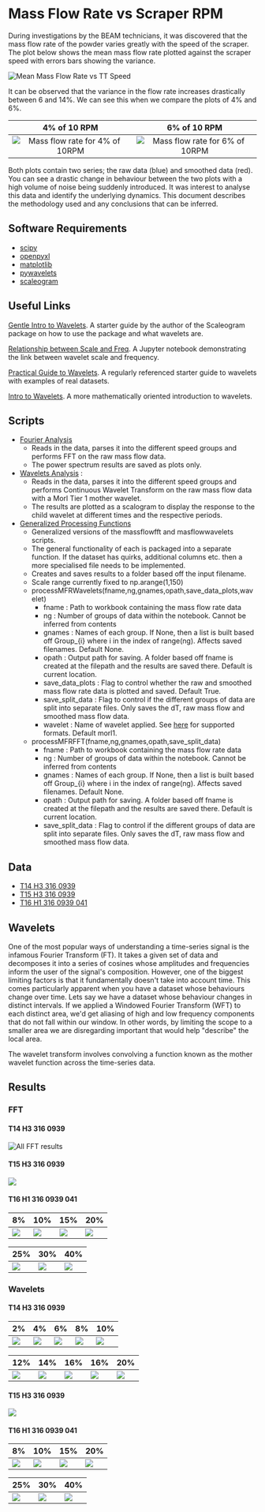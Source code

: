 # Mass Flow Rate vs Scraper RPM

During investigations by the BEAM technicians, it was discovered that the mass flow rate of the powder varies greatly with the speed of the scraper. The plot below shows the mean mass flow rate plotted against the scraper speed with errors bars showing the variance.

![Mean Mass Flow Rate vs TT Speed](Plots/T14_H3_316_0939/mean_mfr_vs_TT.png)

It can be observed that the variance in the flow rate increases drastically between 6 and 14%. We can see this when we compare the plots of 4% and 6%.

| 4% of 10 RPM | 6% of 10 RPM|
|:------------:|:-----------:|
|![Mass flow rate for 4% of 10RPM](Plots/T14_H3_316_0939/flowrate_TT_4.png)|![Mass flow rate for 6% of 10RPM](Plots/T14_H3_316_0939/flowrate_TT_6.png)|

Both plots contain two series; the raw data (blue) and smoothed data (red). You can see a drastic change in behaviour between the two plots with a high volume of noise being suddenly introduced. It was interest to analyse this data and identify the underlying dynamics. This document describes the methodology used and any conclusions that can be inferred.

## Software Requirements
  - [scipy](https://www.scipy.org/)
  - [openpyxl](https://openpyxl.readthedocs.io/en/stable/)
  - [matplotlib](https://matplotlib.org/)
  - [pywavelets](https://pywavelets.readthedocs.io/en/latest/)
  - [scaleogram](https://github.com/alsauve/scaleogram)
  
## Useful Links

[Gentle Intro to Wavelets](https://www.kaggle.com/asauve/a-gentle-introduction-to-wavelet-for-data-analysis). A starter guide by the author of the Scaleogram package on how to use the package and what wavelets are.

[Relationship between Scale and Freq](https://github.com/alsauve/scaleogram/blob/master/doc/scale-to-frequency.ipynb). A Jupyter notebook demonstrating the link between wavelet scale and frequency.

[Practical Guide to Wavelets](https://journals.ametsoc.org/doi/pdf/10.1175/1520-0477%281998%29079%3C0061%3AAPGTWA%3E2.0.CO%3B2). A regularly referenced starter guide to wavelets with examples of real datasets.

[Intro to Wavelets](http://www.acme.byu.edu/wp-content/uploads/2017/08/Wavelets.pdf). A more mathematically oriented introduction to wavelets.

## Scripts
  - [Fourier Analysis](massflowfft.py)
      + Reads in the data, parses it into the different speed groups and performs FFT on the raw mass flow data. 
      + The power spectrum results are saved as plots only.
  - [Wavelets Analysis](massflowwavelets.py) : 
      + Reads in the data, parses it into the different speed groups and performs Continuous Wavelet Transform on the raw mass flow data with a Morl Tier 1 mother wavelet.
      + The results are plotted as a scalogram to display the response to the child wavelet at different times and the respective periods.
  - [Generalized Processing Functions](processmassflowdata.py)
      + Generalized versions of the massflowfft and masflowwavelets scripts.
      + The general functionality of each is packaged into a separate function. If the dataset has quirks, additional columns etc. then a more specialised file needs to be implemented.
      + Creates and saves results to a folder based off the input filename.
      + Scale range currently fixed to np.arange(1,150)
      + processMFRWavelets(fname,ng,gnames,opath,save_data_plots,wavelet)
          + fname : Path to workbook containing the mass flow rate data
          + ng : Number of groups of data within the notebook. Cannot be inferred from contents
          + gnames : Names of each group. If None, then a list is built based off Group_{i} where i in the index of range(ng). Affects saved filenames. Default None.
          + opath : Output path for saving. A folder based off fname is created at the filepath and the results are saved there. Default is current location.
          + save_data_plots : Flag to control whether the raw and smoothed mass flow rate data is plotted and saved. Default True.
          + save_split_data : Flag to control if the different groups of data are split into separate files. Only saves the dT, raw mass flow and smoothed mass flow data. 
          + wavelet : Name of wavelet applied. See [here](https://pywavelets.readthedocs.io/en/latest/ref/wavelets.html) for supported formats. Default morl1.
      + processMFRFFT(fname,ng,gnames,opath,save_split_data)
          + fname : Path to workbook containing the mass flow rate data
          + ng : Number of groups of data within the notebook. Cannot be inferred from contents
          + gnames : Names of each group. If None, then a list is built based off Group_{i} where i in the index of range(ng). Affects saved filenames. Default None.
          + opath : Output path for saving. A folder based off fname is created at the filepath and the results are saved there. Default is current location.
          + save_split_data : Flag to control if the different groups of data are split into separate files. Only saves the dT, raw mass flow and smoothed mass flow data.
      
## Data
  - [T14 H3 316 0939](Data/T14_H3_316_0939/T14%20H3%20316%200939.xlxs)
  - [T15 H3 316 0939](Data/T15_H3_316_0939/T15%20H3%20316%200939.xlxs)
  - [T16 H1 316 0939 041](Data/T16_H1_316_0939_041/T16%20H1%20316%200939%20041.xlxs)

## Wavelets

One of the most popular ways of understanding a time-series signal is the infamous Fourier Transform (FT). It takes a given set of data and decomposes it into a series of cosines whose amplitudes and frequencies inform the user of the signal's composition. However, one of the biggest limiting factors is that it fundamentally doesn't take into account time. This comes particularly apparent when you have a dataset whose behaviours change over time. Lets say we have a dataset whose behaviour changes in distinct intervals. If we applied a Windowed Fourier Transform (WFT) to each distinct area, we'd get aliasing of high and low frequency components that do not fall within our window. In other words, by limiting the scope to a smaller area we are disregarding important that would help "describe" the local area.

The wavelet transform involves convolving a function known as the mother wavelet function across the time-series data.
  
## Results
### FFT
#### T14 H3 316 0939
![All FFT results](Plots/T14_H3_316_0939/fft_flowrate_all.png)

#### T15 H3 316 0939
![](Plots/T15_H3_316_0939/fft_flowrate_TT_Group_0_logscale.png)

#### T16 H1 316 0939 041

| 8% | 10% | 15% | 20% |
|----|-----|-----|-----|
|![](Plots/T16_H1_316_0939_041/fft_flowrate_TT_8_logscale.png)|![](Plots/T16_H1_316_0939_041/fft_flowrate_TT_10_logscale.png)|![](Plots/T16_H1_316_0939_041/fft_flowrate_TT_15_logscale.png)|![](Plots/T16_H1_316_0939_041/fft_flowrate_TT_20_logscale.png)|

| 25% | 30% | 40% |
|-----|-----|-----|
|![](Plots/T16_H1_316_0939_041/fft_flowrate_TT_25_logscale.png)|![](Plots/T16_H1_316_0939_041/fft_flowrate_TT_30_logscale.png)|![](Plots/T16_H1_316_0939_041/fft_flowrate_TT_40_logscale.png)|

### Wavelets
#### T14 H3 316 0939
| 2%  | 4%  | 6% | 8% | 10% |
|---|---|---|---|---|
| ![](Plots/T14_H3_316_0939/scaleogram_flowrate_TT_2_logscale.png)|![](Plots/T14_H3_316_0939/scaleogram_flowrate_TT_4_logscale.png)|![](Plots/T14_H3_316_0939/scaleogram_flowrate_TT_6_logscale.png)|![](Plots/T14_H3_316_0939/scaleogram_flowrate_TT_8_logscale.png)|![](Plots/T14_H3_316_0939/scaleogram_flowrate_TT_10_logscale.png)|

| 12%  | 14%  | 16%  | 16%  | 20%  |
|---|---|---|---|---|
|![](Plots/T14_H3_316_0939/scaleogram_flowrate_TT_12_logscale.png)|![](Plots/T14_H3_316_0939/scaleogram_flowrate_TT_14_logscale.png)|![](Plots/T14_H3_316_0939/scaleogram_flowrate_TT_16_logscale.png)|![](Plots/T14_H3_316_0939/scaleogram_flowrate_TT_18_logscale.png)|![](Plots/T14_H3_316_0939/scaleogram_flowrate_TT_20_logscale.png)|

#### T15 H3 316 0939

![](Plots/T15_H3_316_0939/scaleogram_flowrate_TT_Group_0_logscale.png)

#### T16 H1 316 0939 041

| 8% | 10% | 15% | 20% |
|----|-----|-----|-----|
|![](Plots/T16_H1_316_0939_041/scaleogram_flowrate_TT_8_logscale.png)|![](Plots/T16_H1_316_0939_041/scaleogram_flowrate_TT_10_logscale.png)|![](Plots/T16_H1_316_0939_041/scaleogram_flowrate_TT_15_logscale.png)|![](Plots/T16_H1_316_0939_041/scaleogram_flowrate_TT_20_logscale.png)|

| 25% | 30% | 40% |
|-----|-----|-----|
|![](Plots/T16_H1_316_0939_041/scaleogram_flowrate_TT_25_logscale.png)|![](Plots/T16_H1_316_0939_041/scaleogram_flowrate_TT_30_logscale.png)|![](Plots/T16_H1_316_0939_041/scaleogram_flowrate_TT_40_logscale.png)|
